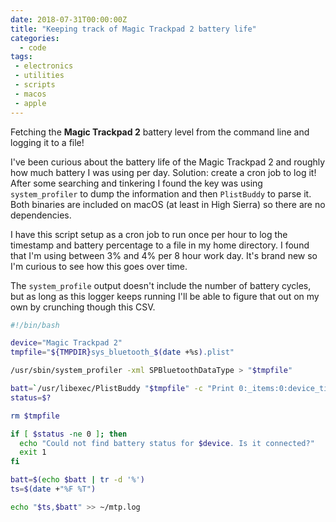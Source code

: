 ```yaml
---
date: 2018-07-31T00:00:00Z
title: "Keeping track of Magic Trackpad 2 battery life"
categories:
  - code
tags:
 - electronics
 - utilities
 - scripts
 - macos
 - apple
---
```


Fetching the **Magic Trackpad 2** battery level from the command line and logging it to a file!

<!--more-->

I've been curious about the battery life of the Magic Trackpad 2 and roughly how much battery I was using per day. Solution: create a cron job to log it! After some searching and tinkering I found the key was using `system_profiler` to dump the information and then `PlistBuddy` to parse it. Both binaries are included on macOS (at least in High Sierra) so there are no dependencies.

I have this script setup as a cron job to run once per hour to log the timestamp and battery percentage to a file in my home directory. I found that I'm using between 3% and 4% per 8 hour work day. It's brand new so I'm curious to see how this goes over time.

The `system_profile` output doesn't include the number of battery cycles, but as long as this logger keeps running I'll be able to figure that out on my own by crunching though this CSV.

```bash
#!/bin/bash

device="Magic Trackpad 2"
tmpfile="${TMPDIR}sys_bluetooth_$(date +%s).plist"

/usr/sbin/system_profiler -xml SPBluetoothDataType > "$tmpfile"

batt=`/usr/libexec/PlistBuddy "$tmpfile" -c "Print 0:_items:0:device_title:0:'$device':device_batteryPercent"`
status=$?

rm $tmpfile

if [ $status -ne 0 ]; then
  echo "Could not find battery status for $device. Is it connected?"
  exit 1
fi

batt=$(echo $batt | tr -d '%')
ts=$(date +"%F %T")

echo "$ts,$batt" >> ~/mtp.log
```
